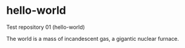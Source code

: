 # hello-world
Test repository 01 (hello-world)

The world is a mass of incandescent gas, a gigantic nuclear furnace.

